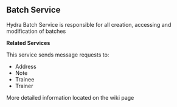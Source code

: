## Batch Service

Hydra Batch Service is responsible for all creation, accessing 
and modification of batches

**Related Services**

This service sends message requests to:
- Address
- Note
- Trainee
- Trainer

More detailed information located on the wiki page